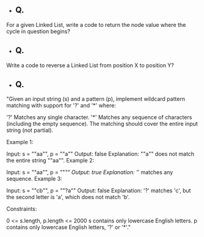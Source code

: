 - ## Q. 
For a given Linked List, write a code to return the node value where the cycle in question begins?


- ## Q. 
Write a code to reverse a Linked List from position X to position Y?


- ## Q. 
"Given an input string (s) and a pattern (p), implement wildcard pattern matching with support for '?' and '*' where:

'?' Matches any single character.
'*' Matches any sequence of characters (including the empty sequence).
The matching should cover the entire input string (not partial).

Example 1:

Input: s = ""aa"", p = ""a""
Output: false
Explanation: ""a"" does not match the entire string ""aa"".
Example 2:

Input: s = ""aa"", p = ""*""
Output: true
Explanation: '*' matches any sequence.
Example 3:

Input: s = ""cb"", p = ""?a""
Output: false
Explanation: '?' matches 'c', but the second letter is 'a', which does not match 'b'.
 

Constraints:

0 <= s.length, p.length <= 2000
s contains only lowercase English letters.
p contains only lowercase English letters, '?' or '*'."
